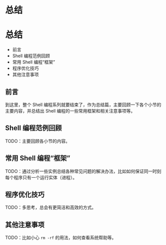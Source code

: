 # 总结

# 总结

*   前言
*   Shell 编程范例回顾
*   常用 Shell 编程“框架”
*   程序优化技巧
*   其他注意事项

## 前言

到这里，整个 Shell 编程系列就要结束了，作为总结篇，主要回顾一下各个小节的主要内容，并总结出 Shell 编程的一些常用框架和相关注意事项等。

## Shell 编程范例回顾

TODO：主要回顾各小节的内容。

## 常用 Shell 编程“框架”

TODO：通过分析一些实例总结各种常见问题的解决办法，比如如何保证同一时刻每个程序只有一个运行实体（进程）。

## 程序优化技巧

TODO：多思考，总会有更简洁和高效的方式。

## 其他注意事项

TODO：比如小心 `rm -rf` 的用法，如何查看系统帮助等。